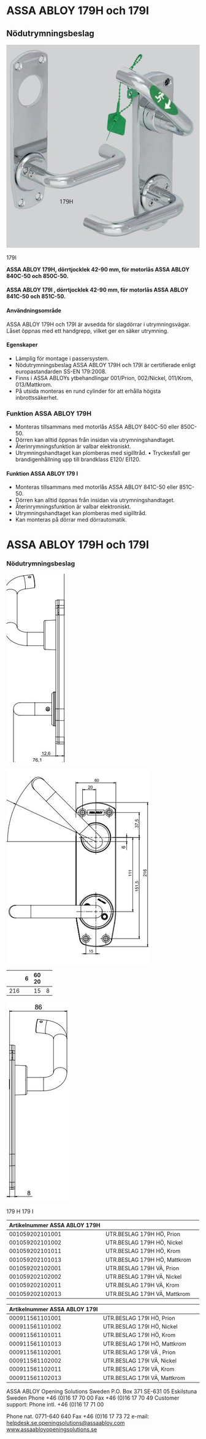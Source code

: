 # ASSA ABLOY 179H och 179I

## Nödutrymningsbeslag

![](_page_0_Picture_2.jpeg)

179I

**ASSA ABLOY 179H, dörrtjocklek 42-90 mm, för motorlås ASSA ABLOY 840C-50 och 850C-50.** 

#### **ASSA ABLOY 179I , dörrtjocklek 42-90 mm, för motorlås ASSA ABLOY 841C-50 och 851C-50.**

#### **Användningsområde**

ASSA ABLOY 179H och 179I är avsedda för slagdörrar i utrymningsvägar. Låset öppnas med ett handgrepp, vilket ger en säker utrymning.

#### **Egenskaper**

- Lämplig för montage i passersystem.
- Nödutrymningsbeslag ASSA ABLOY 179H och 179I är certifierade enligt europastandarden SS-EN 179:2008.
- Finns i ASSA ABLOYs ytbehandlingar 001/Prion, 002/Nickel, 011/Krom, 013/Mattkrom.
- På utsida monteras en rund cylinder för att erhålla högsta inbrottssäkerhet.

### **Funktion ASSA ABLOY 179H**

- Monteras tillsammans med motorlås ASSA ABLOY 840C-50 eller 850C-50.
- Dörren kan alltid öppnas från insidan via utrymningshandtaget.
- Återinrymningsfunktion är valbar elektroniskt.
- Utrymningshandtaget kan plomberas med sigilltråd. • Tryckesfall ger brandigenhållning upp till brandklass E120/ EI120.

#### **Funktion ASSA ABLOY 179 I**

- Monteras tillsammans med motorlås ASSA ABLOY 841C-50 eller 851C-50.
- Dörren kan alltid öppnas från insidan via utrymningshandtaget.
- Återinrymningsfunktion är valbar elektroniskt.
- Utrymningshandtaget kan plomberas med sigilltråd.
- Kan monteras på dörrar med dörrautomatik.

# ASSA ABLOY 179H och 179I

### Nödutrymningsbeslag

![](_page_1_Figure_2.jpeg)

![](_page_1_Figure_3.jpeg)

|     | 6 | 60<br>20 |   |
|-----|---|----------|---|
| 216 |   | 15       | 8 |

![](_page_1_Figure_6.jpeg)

179 H 179 I

| Artikelnummer ASSA ABLOY 179H |                              |  |
|-------------------------------|------------------------------|--|
| 001059202101001               | UTR.BESLAG 179H HÖ, Prion    |  |
| 001059202101002               | UTR.BESLAG 179H HÖ, Nickel   |  |
| 001059202101011               | UTR.BESLAG 179H HÖ, Krom     |  |
| 001059202101013               | UTR.BESLAG 179H HÖ, Mattkrom |  |
| 001059202102001               | UTR.BESLAG 179H VÄ, Prion    |  |
| 001059202102002               | UTR.BESLAG 179H VÄ, Nickel   |  |
| 001059202102011               | UTR.BESLAG 179H VÄ, Krom     |  |
| 001059202102013               | UTR.BESLAG 179H VÄ, Mattkrom |  |

| Artikelnummer ASSA ABLOY 179I |                              |  |  |
|-------------------------------|------------------------------|--|--|
| 000911561101001               | UTR.BESLAG 179I HÖ, Prion    |  |  |
| 000911561101002               | UTR.BESLAG 179I HÖ, Nickel   |  |  |
| 000911561101011               | UTR.BESLAG 179I HÖ, Krom     |  |  |
| 000911561101013               | UTR.BESLAG 179I HÖ, Mattkrom |  |  |
| 000911561102001               | UTR.BESLAG 179I VÄ , Prion   |  |  |
| 000911561102002               | UTR.BESLAG 179I VÄ, Nickel   |  |  |
| 000911561102011               | UTR.BESLAG 179I VÄ, Krom     |  |  |
| 000911561102013               | UTR.BESLAG 179I VÄ, Mattkrom |  |  |

ASSA ABLOY Opening Solutions Sweden P.O. Box 371 SE-631 05 Eskilstuna Sweden Phone +46 (0)16 17 70 00 Fax +46 (0)16 17 70 49 Customer support: Phone intl. +46 (0)16 17 71 00

Phone nat. 0771-640 640 Fax +46 (0)16 17 73 72 e-mail: helpdesk.se.openingsolutions@assaabloy.com www.assaabloyopeningsolutions.se